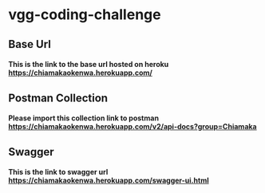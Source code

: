 # vgg-coding-challenge

## Base  Url
#### This is the link to the base url hosted on heroku https://chiamakaokenwa.herokuapp.com/

## Postman Collection
#### Please import this collection link to postman https://chiamakaokenwa.herokuapp.com/v2/api-docs?group=Chiamaka

## Swagger 
#### This is the link to swagger url  https://chiamakaokenwa.herokuapp.com/swagger-ui.html